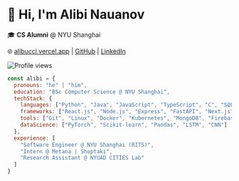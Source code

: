 # 👋 Hi, I'm Alibi Nauanov

🎓 **CS Alumni** @ NYU Shanghai

🌐 [alibucci.vercel.app](https://alibucci.vercel.app/) | [GitHub](https://github.com/alibinauanov) | [LinkedIn](https://www.linkedin.com/in/alibinauanov/)

![Profile views](https://komarev.com/ghpvc/?username=alibinauanov&style=flat-square)


```js
const alibi = {
  pronouns: "he" | "him",
  education: "BSc Computer Science @ NYU Shanghai",
  techStack: {
    languages: ["Python", "Java", "JavaScript", "TypeScript", "C", "SQL"],
    frameworks: ["React.js", "Node.js", "Express", "FastAPI", "Next.js", "Spring", "Django"],
    tools: ["Git", "Linux", "Docker", "Kubernetes", "MongoDB", "Firebase", "AWS", "Figma"],
    dataScience: ["PyTorch", "Scikit-learn", "Pandas", "LSTM", "CNN"]
  },
  experience: [
    "Software Engineer @ NYU Shanghai (RITS)",
    "Intern @ Metana | Shoptaki",
    "Research Assistant @ NYUAD CITIES Lab"
  ]
}
